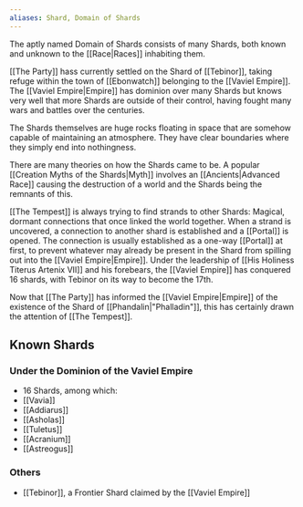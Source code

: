 ```yaml
---
aliases: Shard, Domain of Shards
---
```

The aptly named Domain of Shards consists of many Shards, both known and unknown to the [[Race|Races]] inhabiting them.

[[The Party]] hass currently settled on the Shard of [[Tebinor]], taking refuge within the town of [[Ebonwatch]] belonging to the [[Vaviel Empire]]. The [[Vaviel Empire|Empire]] has dominion over many Shards but knows very well that more Shards are outside of their control, having fought many wars and battles over the centuries. 

The Shards themselves are huge rocks floating in space that are somehow capable of maintaining an atmosphere. They have clear boundaries where they simply end into nothingness.

There are many theories on how the Shards came to be. A popular [[Creation Myths of the Shards|Myth]] involves an [[Ancients|Advanced Race]] causing the destruction of a world and the Shards being the remnants of this.

[[The Tempest]] is always trying to find strands to other Shards: Magical, dormant connections that once linked the world together. When a strand is uncovered, a connection to another shard is established and a [[Portal]] is opened. The connection is usually established as a one-way [[Portal]] at first, to prevent whatever may already be present in the Shard from spilling out into the [[Vaviel Empire|Empire]]. Under the leadership of [[His Holiness Titerus Artenix VII]] and his forebears, the [[Vaviel Empire]] has conquered 16 shards, with Tebinor on its way to become the 17th.

Now that [[The Party]] has informed the [[Vaviel Empire|Empire]] of the existence of the Shard of [[Phandalin|"Phalladin"]], this has certainly drawn the attention of [[The Tempest]].

## Known Shards
### Under the Dominion of the Vaviel Empire
* 16 Shards, among which:
* [[Vavia]]
* [[Addiarus]]
* [[Asholas]]
* [[Tuletus]]
* [[Acranium]]
* [[Astreogus]]
 
### Others
* [[Tebinor]], a Frontier Shard claimed by the [[Vaviel Empire]]